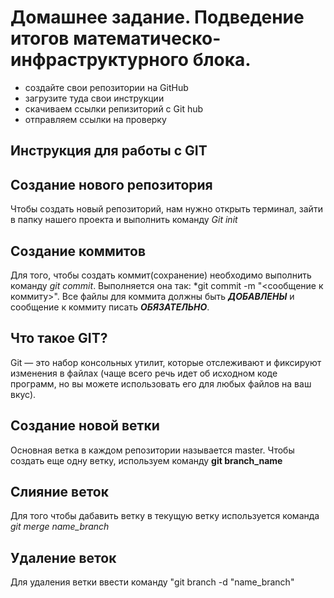# Домашнее задание. Подведение итогов математическо-инфраструктурного блока.
- создайте свои репозитории на GitHub
- загрузите туда свои инструкции
- скачиваем ссылки репизиторий с Git hub 
- отправляем ссылки на проверку

## Инструкция для работы с GIT

## Создание нового репозитория
Чтобы создать новый репозиторий, нам нужно открыть терминал, зайти в папку нашего проекта и выполнить команду *Git init* 

## Создание коммитов
Для того, чтобы создать коммит(сохранение) необходимо выполнить команду *git commit*. Выполняется она так: *git commit -m "<сообщение к коммиту>". Все файлы для коммита должны быть ***ДОБАВЛЕНЫ*** и сообщение к коммиту писать ***ОБЯЗАТЕЛЬНО***.
 
## Что такое GIT?
Git — это набор консольных утилит, которые отслеживают и фиксируют изменения в файлах (чаще всего речь идет об исходном коде программ, но вы можете использовать его для любых файлов на ваш вкус).

## Создание новой ветки
Основная ветка в каждом репозитории называется master. Чтобы создать еще одну ветку, используем команду **git branch_name**

## Слияние веток
 
Для того чтобы дабавить ветку в текущую ветку используется команда *git merge name_branch*
 
## Удаление веток
Для удаления ветки ввести команду "git branch -d "name_branch"
 

